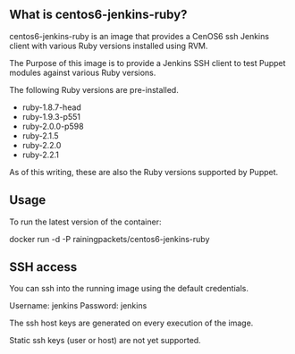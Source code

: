 ## What is centos6-jenkins-ruby?

centos6-jenkins-ruby is an image that provides a CenOS6 ssh Jenkins client with
various Ruby versions installed using RVM.

The Purpose of this image is to provide a Jenkins SSH client to test Puppet
modules against various Ruby versions.

The following Ruby versions are pre-installed.

- ruby-1.8.7-head
- ruby-1.9.3-p551
- ruby-2.0.0-p598
- ruby-2.1.5
- ruby-2.2.0
- ruby-2.2.1

As of this writing, these are also the Ruby versions supported by Puppet.

## Usage
To run the latest version of the container:

docker run -d -P rainingpackets/centos6-jenkins-ruby

## SSH access
You can ssh into the running image using the default credentials.

Username: jenkins
Password: jenkins

The ssh host keys are generated on every execution of the image.

Static ssh keys (user or host) are not yet supported.
